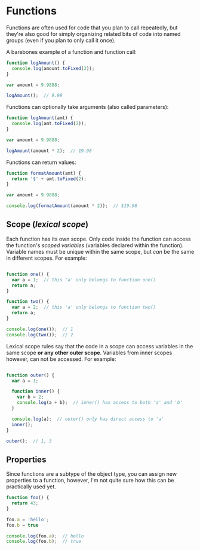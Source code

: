 # Functions

Functions are often used for code that you plan to call repeatedly, but they're also good for simply organizing related bits of code into named groups (even if you plan to only call it once).

A barebones example of a function and function call:

```javascript
function logAmount() {
  console.log(amount.toFixed(2));
}

var amount = 9.9888;

logAmount();  // 9.99
```
Functions can optionally take arguments (also called parameters):

```javascript
function logAmount(amt) {
  console.log(amt.toFixed(2));
}

var amount = 9.9888;

logAmount(amount * 2);  // 19.98
```

Functions can return values:

```javascript
function formatAmount(amt) {
  return '$' + amt.toFixed(2);
}

var amount = 9.9888;

console.log(formatAmount(amount * 2));  // $19.98
```

## Scope (*lexical scope*)

Each function has its own scope. Only code inside the function can access the function's *scoped variables* (variables declared within the function). Variable names must be unique within the same scope, but *can* be the same in different scopes. For example:

```javascript

function one() {
  var a = 1;  // this 'a' only belongs to function one()
  return a;
}

function two() {
  var a = 2;  // this 'a' only belongs to function two()
  return a;
}

console.log(one());  // 1
console.log(two());  // 2
```

Lexical scope rules say that the code in a scope can access variables in the same scope **or any other outer scope**. Variables from inner scopes however, can not be accessed. For example:

```javascript

function outer() {
  var a = 1;

  function inner() {
    var b = 2;
    console.log(a + b);  // inner() has access to both 'a' and 'b'
  }

  console.log(a);  // outer() only has direct access to 'a'
  inner();
}

outer();  // 1, 3
```


## Properties

Since functions are a subtype of the object type, you can assign new properties to a function, however, I'm not quite sure how this can be practically used yet.

```javascript
function foo() {
  return 43;
}

foo.a = 'hello';
foo.b = true

console.log(foo.a);  // hello
console.log(foo.b);  // true

```
